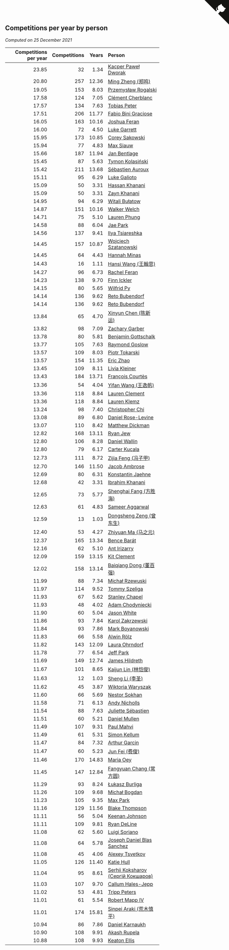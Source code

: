 ## Competitions per year by person

*Computed on 25 December 2021*

| Competitions per year | Competitions | Years | Person |
| ---: | ---: | ---: | :--- |
| 23.85 | 32 | 1.34 | [Kacper Paweł Dworak](https://www.worldcubeassociation.org/persons/2020DWOR01) |
| 20.80 | 257 | 12.36 | [Ming Zheng (郑鸣)](https://www.worldcubeassociation.org/persons/2009ZHEN11) |
| 19.05 | 153 | 8.03 | [Przemysław Rogalski](https://www.worldcubeassociation.org/persons/2013ROGA02) |
| 17.58 | 124 | 7.05 | [Clément Cherblanc](https://www.worldcubeassociation.org/persons/2014CHER05) |
| 17.57 | 134 | 7.63 | [Tobias Peter](https://www.worldcubeassociation.org/persons/2014PETE03) |
| 17.51 | 206 | 11.77 | [Fabio Bini Graciose](https://www.worldcubeassociation.org/persons/2010GRAC02) |
| 16.05 | 163 | 10.16 | [Joshua Feran](https://www.worldcubeassociation.org/persons/2011FERA01) |
| 16.00 | 72 | 4.50 | [Luke Garrett](https://www.worldcubeassociation.org/persons/2017GARR05) |
| 15.95 | 173 | 10.85 | [Corey Sakowski](https://www.worldcubeassociation.org/persons/2011SAKO01) |
| 15.94 | 77 | 4.83 | [Max Siauw](https://www.worldcubeassociation.org/persons/2017SIAU02) |
| 15.66 | 187 | 11.94 | [Jan Bentlage](https://www.worldcubeassociation.org/persons/2010BENT01) |
| 15.45 | 87 | 5.63 | [Tymon Kolasiński](https://www.worldcubeassociation.org/persons/2016KOLA02) |
| 15.42 | 211 | 13.68 | [Sébastien Auroux](https://www.worldcubeassociation.org/persons/2008AURO01) |
| 15.11 | 95 | 6.29 | [Luke Galioto](https://www.worldcubeassociation.org/persons/2015GALI02) |
| 15.09 | 50 | 3.31 | [Hassan Khanani](https://www.worldcubeassociation.org/persons/2018KHAN26) |
| 15.09 | 50 | 3.31 | [Zayn Khanani](https://www.worldcubeassociation.org/persons/2018KHAN28) |
| 14.95 | 94 | 6.29 | [Witali Bułatow](https://www.worldcubeassociation.org/persons/2015BUAT01) |
| 14.87 | 151 | 10.16 | [Walker Welch](https://www.worldcubeassociation.org/persons/2011WELC01) |
| 14.71 | 75 | 5.10 | [Lauren Phung](https://www.worldcubeassociation.org/persons/2016PHUN02) |
| 14.58 | 88 | 6.04 | [Jae Park](https://www.worldcubeassociation.org/persons/2015PARK24) |
| 14.56 | 137 | 9.41 | [Ilya Tsiareshka](https://www.worldcubeassociation.org/persons/2012TERE01) |
| 14.45 | 157 | 10.87 | [Wojciech Szatanowski](https://www.worldcubeassociation.org/persons/2011SZAT01) |
| 14.45 | 64 | 4.43 | [Hannah Minas](https://www.worldcubeassociation.org/persons/2017MINA04) |
| 14.43 | 16 | 1.11 | [Hansi Wang (王翰思)](https://www.worldcubeassociation.org/persons/2020WANG19) |
| 14.27 | 96 | 6.73 | [Rachel Feran](https://www.worldcubeassociation.org/persons/2015FERA01) |
| 14.23 | 138 | 9.70 | [Finn Ickler](https://www.worldcubeassociation.org/persons/2012ICKL01) |
| 14.15 | 80 | 5.65 | [Wilfrid Py](https://www.worldcubeassociation.org/persons/2016PYWI01) |
| 14.14 | 136 | 9.62 | [Reto Bubendorf](https://www.worldcubeassociation.org/persons/2012BUBE01) |
| 14.14 | 136 | 9.62 | [Reto Bubendorf](https://www.worldcubeassociation.org/persons/2012BUBE01) |
| 13.84 | 65 | 4.70 | [Xinyun Chen (陈新运)](https://www.worldcubeassociation.org/persons/2017CHEN36) |
| 13.82 | 98 | 7.09 | [Zachary Garber](https://www.worldcubeassociation.org/persons/2014GARB01) |
| 13.78 | 80 | 5.81 | [Benjamin Gottschalk](https://www.worldcubeassociation.org/persons/2016GOTT01) |
| 13.77 | 105 | 7.63 | [Raymond Goslow](https://www.worldcubeassociation.org/persons/2014GOSL01) |
| 13.57 | 109 | 8.03 | [Piotr Tokarski](https://www.worldcubeassociation.org/persons/2013TOKA01) |
| 13.57 | 154 | 11.35 | [Eric Zhao](https://www.worldcubeassociation.org/persons/2010ZHAO19) |
| 13.45 | 109 | 8.11 | [Livia Kleiner](https://www.worldcubeassociation.org/persons/2013KLEI03) |
| 13.43 | 184 | 13.71 | [François Courtès](https://www.worldcubeassociation.org/persons/2008COUR01) |
| 13.36 | 54 | 4.04 | [Yifan Wang (王逸帆)](https://www.worldcubeassociation.org/persons/2017WANY29) |
| 13.36 | 118 | 8.84 | [Lauren Clement](https://www.worldcubeassociation.org/persons/2013KLEM01) |
| 13.36 | 118 | 8.84 | [Lauren Klemz](https://www.worldcubeassociation.org/persons/2013KLEM01) |
| 13.24 | 98 | 7.40 | [Christopher Chi](https://www.worldcubeassociation.org/persons/2014CHIC01) |
| 13.08 | 89 | 6.80 | [Daniel Rose-Levine](https://www.worldcubeassociation.org/persons/2015ROSE01) |
| 13.07 | 110 | 8.42 | [Matthew Dickman](https://www.worldcubeassociation.org/persons/2013DICK01) |
| 12.82 | 168 | 13.11 | [Ryan Jew](https://www.worldcubeassociation.org/persons/2008JEWR01) |
| 12.80 | 106 | 8.28 | [Daniel Wallin](https://www.worldcubeassociation.org/persons/2013WALL03) |
| 12.80 | 79 | 6.17 | [Carter Kucala](https://www.worldcubeassociation.org/persons/2015KUCA01) |
| 12.73 | 111 | 8.72 | [Zijia Feng (冯子甲)](https://www.worldcubeassociation.org/persons/2013FENG02) |
| 12.70 | 146 | 11.50 | [Jacob Ambrose](https://www.worldcubeassociation.org/persons/2010AMBR01) |
| 12.69 | 80 | 6.31 | [Konstantin Jaehne](https://www.worldcubeassociation.org/persons/2015JAEH01) |
| 12.68 | 42 | 3.31 | [Ibrahim Khanani](https://www.worldcubeassociation.org/persons/2018KHAN27) |
| 12.65 | 73 | 5.77 | [Shenghai Fang (方胜海)](https://www.worldcubeassociation.org/persons/2016FANG01) |
| 12.63 | 61 | 4.83 | [Sameer Aggarwal](https://www.worldcubeassociation.org/persons/2017AGGA01) |
| 12.59 | 13 | 1.03 | [Dongsheng Zeng (曾东生)](https://www.worldcubeassociation.org/persons/2020ZENG03) |
| 12.40 | 53 | 4.27 | [Zhiyuan Ma (马之元)](https://www.worldcubeassociation.org/persons/2017MAZH04) |
| 12.37 | 165 | 13.34 | [Bence Barát](https://www.worldcubeassociation.org/persons/2008BARA01) |
| 12.16 | 62 | 5.10 | [Ant Irizarry](https://www.worldcubeassociation.org/persons/2016IRIZ02) |
| 12.09 | 159 | 13.15 | [Kit Clement](https://www.worldcubeassociation.org/persons/2008CLEM01) |
| 12.02 | 158 | 13.14 | [Baiqiang Dong (董百强)](https://www.worldcubeassociation.org/persons/2008DONG06) |
| 11.99 | 88 | 7.34 | [Michał Rzewuski](https://www.worldcubeassociation.org/persons/2014RZEW01) |
| 11.97 | 114 | 9.52 | [Tommy Szeliga](https://www.worldcubeassociation.org/persons/2012SZEL01) |
| 11.93 | 67 | 5.62 | [Stanley Chapel](https://www.worldcubeassociation.org/persons/2016CHAP04) |
| 11.93 | 48 | 4.02 | [Adam Chodyniecki](https://www.worldcubeassociation.org/persons/2017CHOD02) |
| 11.90 | 60 | 5.04 | [Jason White](https://www.worldcubeassociation.org/persons/2016WHIT16) |
| 11.86 | 93 | 7.84 | [Karol Zakrzewski](https://www.worldcubeassociation.org/persons/2014ZAKR01) |
| 11.84 | 93 | 7.86 | [Mark Boyanowski](https://www.worldcubeassociation.org/persons/2014BOYA01) |
| 11.83 | 66 | 5.58 | [Alwin Rölz](https://www.worldcubeassociation.org/persons/2016ROLZ01) |
| 11.82 | 143 | 12.09 | [Laura Ohrndorf](https://www.worldcubeassociation.org/persons/2009OHRN01) |
| 11.78 | 77 | 6.54 | [Jeff Park](https://www.worldcubeassociation.org/persons/2015PARK08) |
| 11.69 | 149 | 12.74 | [James Hildreth](https://www.worldcubeassociation.org/persons/2009HILD01) |
| 11.67 | 101 | 8.65 | [Kaijun Lin (林恺俊)](https://www.worldcubeassociation.org/persons/2013LINK01) |
| 11.63 | 12 | 1.03 | [Sheng Li (李圣)](https://www.worldcubeassociation.org/persons/2020LISH02) |
| 11.62 | 45 | 3.87 | [Wiktoria Waryszak](https://www.worldcubeassociation.org/persons/2018WARY01) |
| 11.60 | 66 | 5.69 | [Nestor Sokhan](https://www.worldcubeassociation.org/persons/2016SOKH01) |
| 11.58 | 71 | 6.13 | [Andy Nicholls](https://www.worldcubeassociation.org/persons/2015NICH04) |
| 11.54 | 88 | 7.63 | [Juliette Sébastien](https://www.worldcubeassociation.org/persons/2014SEBA01) |
| 11.51 | 60 | 5.21 | [Daniel Mullen](https://www.worldcubeassociation.org/persons/2016MULL04) |
| 11.49 | 107 | 9.31 | [Paul Mahvi](https://www.worldcubeassociation.org/persons/2012MAHV01) |
| 11.49 | 61 | 5.31 | [Simon Kellum](https://www.worldcubeassociation.org/persons/2016KELL12) |
| 11.47 | 84 | 7.32 | [Arthur Garcin](https://www.worldcubeassociation.org/persons/2014GARC27) |
| 11.47 | 60 | 5.23 | [Jun Fei (费俊)](https://www.worldcubeassociation.org/persons/2016FEIJ02) |
| 11.46 | 170 | 14.83 | [Maria Oey](https://www.worldcubeassociation.org/persons/2007OEYM01) |
| 11.45 | 147 | 12.84 | [Fangyuan Chang (常方圆)](https://www.worldcubeassociation.org/persons/2009CHAN04) |
| 11.29 | 93 | 8.24 | [Łukasz Burliga](https://www.worldcubeassociation.org/persons/2013BURL01) |
| 11.26 | 109 | 9.68 | [Michał Bogdan](https://www.worldcubeassociation.org/persons/2012BOGD01) |
| 11.23 | 105 | 9.35 | [Max Park](https://www.worldcubeassociation.org/persons/2012PARK03) |
| 11.16 | 129 | 11.56 | [Blake Thompson](https://www.worldcubeassociation.org/persons/2010THOM03) |
| 11.11 | 56 | 5.04 | [Keenan Johnson](https://www.worldcubeassociation.org/persons/2016JOHN30) |
| 11.11 | 109 | 9.81 | [Ryan DeLine](https://www.worldcubeassociation.org/persons/2012DELI01) |
| 11.08 | 62 | 5.60 | [Luigi Soriano](https://www.worldcubeassociation.org/persons/2016SORI04) |
| 11.08 | 64 | 5.78 | [Joseph Daniel Blas Sanchez](https://www.worldcubeassociation.org/persons/2016SANC08) |
| 11.08 | 45 | 4.06 | [Alexey Tsvetkov](https://www.worldcubeassociation.org/persons/2017TSVE02) |
| 11.05 | 126 | 11.40 | [Katie Hull](https://www.worldcubeassociation.org/persons/2010HULL01) |
| 11.04 | 95 | 8.61 | [Serhii Koksharov (Сергій Кокшаров)](https://www.worldcubeassociation.org/persons/2013KOKS01) |
| 11.03 | 107 | 9.70 | [Callum Hales-Jepp](https://www.worldcubeassociation.org/persons/2012HALE01) |
| 11.02 | 53 | 4.81 | [Tripp Peters](https://www.worldcubeassociation.org/persons/2017PETE04) |
| 11.01 | 61 | 5.54 | [Robert Mapp IV](https://www.worldcubeassociation.org/persons/2016IVRO01) |
| 11.01 | 174 | 15.81 | [Sinpei Araki (荒木慎平)](https://www.worldcubeassociation.org/persons/2006ARAK01) |
| 10.94 | 86 | 7.86 | [Daniel Karnaukh](https://www.worldcubeassociation.org/persons/2014KARN02) |
| 10.90 | 108 | 9.91 | [Akash Rupela](https://www.worldcubeassociation.org/persons/2012RUPE01) |
| 10.88 | 108 | 9.93 | [Keaton Ellis](https://www.worldcubeassociation.org/persons/2012ELLI01) |


<a href="https://github.com/jonatanklosko/wca_statistics" class="github-corner" aria-label="View source on Github"><svg width="80" height="80" viewBox="0 0 250 250" style="fill:#151513; color:#fff; position: absolute; top: 0; border: 0; right: 0;" aria-hidden="true"><path d="M0,0 L115,115 L130,115 L142,142 L250,250 L250,0 Z"></path><path d="M128.3,109.0 C113.8,99.7 119.0,89.6 119.0,89.6 C122.0,82.7 120.5,78.6 120.5,78.6 C119.2,72.0 123.4,76.3 123.4,76.3 C127.3,80.9 125.5,87.3 125.5,87.3 C122.9,97.6 130.6,101.9 134.4,103.2" fill="currentColor" style="transform-origin: 130px 106px;" class="octo-arm"></path><path d="M115.0,115.0 C114.9,115.1 118.7,116.5 119.8,115.4 L133.7,101.6 C136.9,99.2 139.9,98.4 142.2,98.6 C133.8,88.0 127.5,74.4 143.8,58.0 C148.5,53.4 154.0,51.2 159.7,51.0 C160.3,49.4 163.2,43.6 171.4,40.1 C171.4,40.1 176.1,42.5 178.8,56.2 C183.1,58.6 187.2,61.8 190.9,65.4 C194.5,69.0 197.7,73.2 200.1,77.6 C213.8,80.2 216.3,84.9 216.3,84.9 C212.7,93.1 206.9,96.0 205.4,96.6 C205.1,102.4 203.0,107.8 198.3,112.5 C181.9,128.9 168.3,122.5 157.7,114.1 C157.9,116.9 156.7,120.9 152.7,124.9 L141.0,136.5 C139.8,137.7 141.6,141.9 141.8,141.8 Z" fill="currentColor" class="octo-body"></path></svg></a><style>.github-corner:hover .octo-arm{animation:octocat-wave 560ms ease-in-out}@keyframes octocat-wave{0%,100%{transform:rotate(0)}20%,60%{transform:rotate(-25deg)}40%,80%{transform:rotate(10deg)}}@media (max-width:500px){.github-corner:hover .octo-arm{animation:none}.github-corner .octo-arm{animation:octocat-wave 560ms ease-in-out}}</style>
